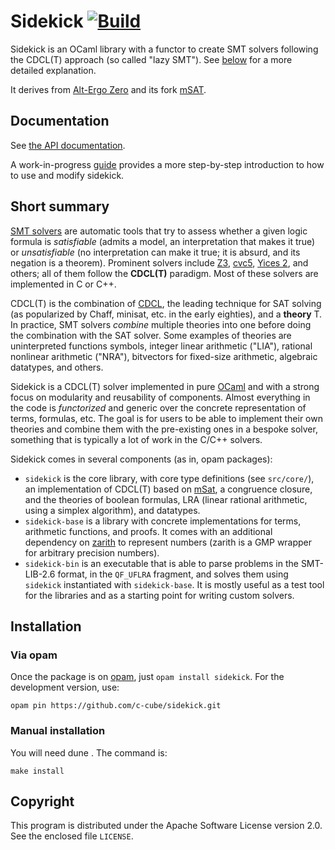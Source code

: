# Sidekick [![Build](https://github.com/c-cube/sidekick/actions/workflows/main.yml/badge.svg)](https://github.com/c-cube/sidekick/actions/workflows/main.yml)

Sidekick is an OCaml library with a functor to create SMT solvers following
the CDCL(T) approach (so called "lazy SMT"). See [below](#short-summary)
for a more detailed explanation.

It derives from [Alt-Ergo Zero](http://cubicle.lri.fr/alt-ergo-zero)
and its fork [mSAT](https://github.com/gbury/msat).

## Documentation

See [the API documentation](https://c-cube.github.io/sidekick/).

A work-in-progress [guide](doc/guide.md) provides a more step-by-step
introduction to how to use and modify sidekick.

## Short summary

[SMT solvers](https://en.wikipedia.org/wiki/Satisfiability_modulo_theories)
are automatic tools that try to assess whether a given logic formula is
*satisfiable* (admits a model, an interpretation that makes it true)
or *unsatisfiable* (no interpretation can make it true; it is absurd, and its
negation is a theorem). Prominent solvers include [Z3](https://github.com/Z3Prover/z3),
[cvc5](https://cvc5.github.io/), [Yices 2](https://github.com/SRI-CSL/yices2/),
and others; all of them follow the **CDCL(T)** paradigm.
Most of these solvers are implemented in C or C++.

CDCL(T) is the combination of [CDCL](https://en.wikipedia.org/wiki/Conflict-driven_clause_learning),
the leading technique for SAT solving (as popularized by Chaff, minisat, etc.
in the early eighties), and a **theory** T. In practice, SMT solvers _combine_
multiple theories into one before doing the combination with the SAT solver.
Some examples of theories are uninterpreted functions symbols, integer linear
arithmetic ("LIA"), rational nonlinear arithmetic ("NRA"), bitvectors for fixed-size
arithmetic, algebraic datatypes, and others.

Sidekick is a CDCL(T) solver implemented in pure [OCaml](https://ocaml.org/)
and with a strong focus on modularity and reusability of components.
Almost everything in the code is _functorized_ and generic over the concrete
representation of terms, formulas, etc.
The goal is for users to be able to implement their own theories and combine
them with the pre-existing ones in a bespoke solver, something that is typically
a lot of work in the C/C++ solvers.

Sidekick comes in several components (as in, opam packages):

- `sidekick` is the core library, with core type definitions (see `src/core/`),
  an implementation of CDCL(T) based on [mSat](https://github.com/Gbury/mSAT/),
  a congruence closure, and the theories of boolean formulas, LRA (linear rational
  arithmetic, using a simplex algorithm), and datatypes.
- `sidekick-base` is a library with concrete implementations for terms,
  arithmetic functions, and proofs.
  It comes with an additional dependency on
  [zarith](https://github.com/ocaml/Zarith) to represent numbers (zarith is a
  GMP wrapper for arbitrary precision numbers).
- `sidekick-bin` is an executable that is able to parse problems in
  the SMT-LIB-2.6 format, in the `QF_UFLRA` fragment, and solves them using
  `sidekick` instantiated with `sidekick-base`.
  It is mostly useful as a test tool for the libraries and as a starting point
  for writing custom solvers.

## Installation

### Via opam

Once the package is on [opam](http://opam.ocaml.org), just `opam install sidekick`.
For the development version, use:

    opam pin https://github.com/c-cube/sidekick.git

### Manual installation

You will need dune . The command is:

    make install

## Copyright

This program is distributed under the Apache Software License version
2.0. See the enclosed file `LICENSE`.
